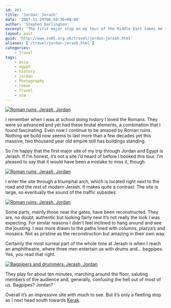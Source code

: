 ```yaml
---
id: 401
title: 'Jordan: Jerash'
date: '2007-11-29T06:59:36+00:00'
author: 'Stephen Darlington'
excerpt: 'The first major stop on my tour of the Middle East takes me to the Roman ruins at Jerash with some surprising musical accompaniment.'
layout: post
guid: 'http://www.zx81.org.uk/travel/jordan-jerash.html'
aliases: ['/travel/jordan-jerash.html']
categories:
    - Travel
tags:
    - asia
    - egypt
    - history
    - jordan
    - Photography
    - roman
    - Travel
    - usa
---
```


[![Roman ruins, Jerash, Jordan](https://i0.wp.com/farm8.staticflickr.com/7352/10817579644_6a2265155c.jpg?resize=500%2C333)](http://www.flickr.com/photos/stephendarlington/10817579644/ "Roman ruins, Jerash, Jordan by stephendarlington, on Flickr")

I remember when I was at school doing history I loved the Romans. They were so advanced and yet had these brutal elements, a combination that I found fascinating. Even now I continue to be amazed by Roman ruins. Nothing we build now seems to last more than a few decades yet this massive, two thousand year old empire still has buildings standing.

So I’m happy that the first major site of my trip through Jordan and Egypt is Jerash. If I’m honest, it’s not a site I’d heard of before I booked this tour. I’m pleased to say that it would have been a mistake to miss it, though.

[![Roman ruins, Jerash, Jordan](https://i0.wp.com/farm8.staticflickr.com/7409/10817581174_1cc65dda65.jpg?resize=333%2C500)](http://www.flickr.com/photos/stephendarlington/10817581174/ "Roman ruins, Jerash, Jordan by stephendarlington, on Flickr")

I enter the site through a triumphal arch, which is located right next to the road and the rest of modern Jerash. It makes quite a contrast. The site is large, so eventually the sound of the traffic subsides.

[![Roman ruins, Jerash, Jordan](https://i0.wp.com/farm3.staticflickr.com/2806/10817452395_d64c88fb7d.jpg?resize=500%2C333)](http://www.flickr.com/photos/stephendarlington/10817452395/ "Roman ruins, Jerash, Jordan by stephendarlington, on Flickr")

Some parts, mainly those near the gates, have been reconstructed. They are, no doubt, authentic but looking fairly new it’s not really the look I was expecting. For similar reasons I didn’t feel inclined to hang around and see the jousting. I was more drawn to the paths lined with columns, piazza’s and mosaics. Not as pristine as the reconstruction but amazing in their own way.

Certainly the most surreal part of the whole time at Jerash is when I reach an amphitheatre, where three men entertain us with drums and… bagpipes. Yes, you read that right.

[![Bagpipers and drummers, Jerash, Jordan](https://i0.wp.com/farm6.staticflickr.com/5526/10817726373_46dc4e3fa9.jpg?resize=500%2C333)](http://www.flickr.com/photos/stephendarlington/10817726373/ "Bagpipers and drummers, Jerash, Jordan by stephendarlington, on Flickr")

They play for about ten minutes, marching around the floor, saluting members of the audience and, generally, confusing the hell out of most of us. Bagpipes? Jordan?

Overall it’s an impressive site with much to see. But it’s only a fleeting stop as I next head south towards [Kerak](/travel/jordan-kerak.html).